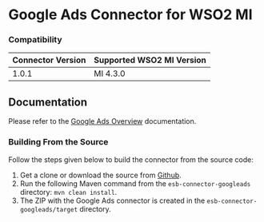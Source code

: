 # Google Ads Connector for WSO2 MI

### Compatibility

| Connector Version | Supported WSO2 MI Version |
|-------------------|---------------------------|
| 1.0.1             | MI 4.3.0                  |


## Documentation

Please refer to the [Google Ads Overview](https://mi.docs.wso2.com/en/latest/reference/connectors/google-ads-connector/google-ads-overview/) documentation.

### Building From the Source

Follow the steps given below to build the connector from the source code:

1. Get a clone or download the source from [Github](https://github.com/wso2-extensions/esb-connector-googleads/).
2. Run the following Maven command from the `esb-connector-googleads` directory: `mvn clean install`.
3. The ZIP with the Google Ads connector is created in the `esb-connector-googleads/target` directory.

